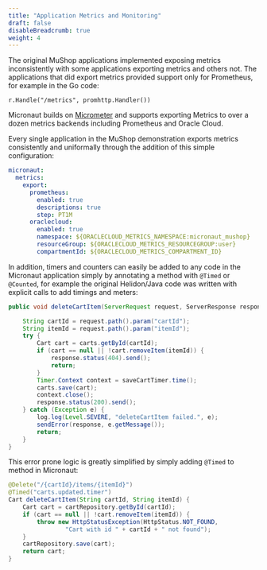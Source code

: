 ```yaml
---
title: "Application Metrics and Monitoring"
draft: false
disableBreadcrumb: true
weight: 4
---
```


The original MuShop applications implemented exposing metrics inconsistently with some applications exporting metrics and others not. The applications that did export metrics provided support only for Prometheus, for example in the Go code:

```golang
r.Handle("/metrics", promhttp.Handler())
```

Micronaut builds on [Micrometer](https://micrometer.io) and supports exporting Metrics to over a dozen metrics backends including Prometheus and Oracle Cloud.

Every single application in the MuShop demonstration exports metrics consistently and uniformally through the addition of this simple configuration:

```yaml
micronaut:
  metrics:
    export:
      prometheus:
        enabled: true
        descriptions: true
        step: PT1M    	
      oraclecloud:
        enabled: true
        namespace: ${ORACLECLOUD_METRICS_NAMESPACE:micronaut_mushop}
        resourceGroup: ${ORACLECLOUD_METRICS_RESOURCEGROUP:user}
        compartmentId: ${ORACLECLOUD_METRICS_COMPARTMENT_ID}

```

In addition, timers and counters can easily be added to any code in the Micronaut application simply by annotating a method with `@Timed` or `@Counted`, for example the original Helidon/Java code was written with explicit calls to add timings and meters:

```java
public void deleteCartItem(ServerRequest request, ServerResponse response) {

    String cartId = request.path().param("cartId");
    String itemId = request.path().param("itemId");
    try {
        Cart cart = carts.getById(cartId);
        if (cart == null || !cart.removeItem(itemId)) {
            response.status(404).send();
            return;
        }
        Timer.Context context = saveCartTimer.time();
        carts.save(cart);
        context.close();
        response.status(200).send();
    } catch (Exception e) {
        log.log(Level.SEVERE, "deleteCartItem failed.", e);
        sendError(response, e.getMessage());
        return;
    }
}
```

This error prone logic is greatly simplified by simply adding `@Timed` to method in Micronaut:

```java
@Delete("/{cartId}/items/{itemId}")
@Timed("carts.updated.timer")
Cart deleteCartItem(String cartId, String itemId) {
    Cart cart = cartRepository.getById(cartId);
    if (cart == null || !cart.removeItem(itemId)) {
        throw new HttpStatusException(HttpStatus.NOT_FOUND,
                "Cart with id " + cartId + " not found");
    }
    cartRepository.save(cart);
    return cart;
}
```